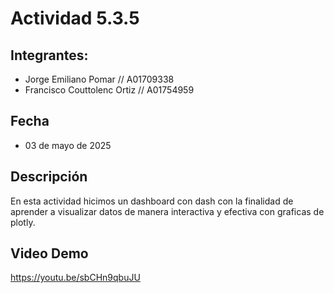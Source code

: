 # Actividad 5.3.5 
## Integrantes:
- Jorge Emiliano Pomar // A01709338
- Francisco Couttolenc Ortiz // A01754959
## Fecha
- 03 de mayo de 2025

## Descripción
En esta actividad hicimos un dashboard con dash con la finalidad de aprender a visualizar datos de manera interactiva y efectiva con graficas de plotly. 

## Video Demo
https://youtu.be/sbCHn9qbuJU